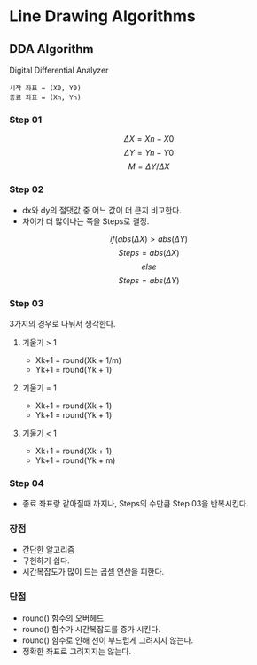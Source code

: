 # Line Drawing Algorithms

## DDA Algorithm
Digital Differential Analyzer

	시작 좌표 = (X0, Y0)
	종료 좌표 = (Xn, Yn)

### Step 01
$$\Delta X = Xn - X0 $$
$$\Delta Y = Yn - Y0 $$
$$M = \Delta Y / \Delta X$$

### Step 02

- dx와 dy의 절댓값 중 어느 값이 더 큰지 비교한다.
- 차이가 더 많이나는 쪽을 Steps로 결정.

$$ if (abs (\Delta X) > abs (\Delta Y)$$
$$ Steps = abs(\Delta X)$$
$$ else $$
$$ Steps = abs(\Delta Y) $$

### Step 03
3가지의 경우로 나눠서 생각한다.
   1. 기울기 > 1
      - Xk+1 = round(Xk + 1/m)
      - Yk+1 = round(Yk + 1)

   2. 기울기 = 1
      - Xk+1 = round(Xk + 1)
      - Yk+1 = round(Yk + 1)

   3. 기울기 < 1
      - Xk+1 = round(Xk + 1)
      - Yk+1 = round(Yk + m)

### Step 04
- 종료 좌표랑 같아질때 까지나, Steps의 수만큼 Step 03을 반복시킨다.

### 장점
- 간단한 알고리즘
- 구현하기 쉽다.
- 시간복잡도가 많이 드는 곱셈 연산을 피한다.

### 단점
- round() 함수의 오버헤드
- round() 함수가 시간복잡도를 증가 시킨다.
- round() 함수로 인해 선이 부드럽게 그려지지 않는다.
- 정확한 좌표로 그려지지는 않는다.
